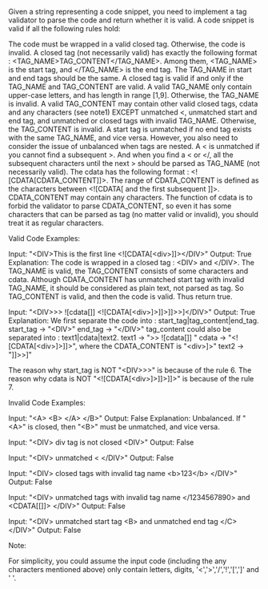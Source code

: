Given a string representing a code snippet, you need to implement a tag validator to parse the code and return whether it is valid. A code snippet is valid if all the following rules hold:

The code must be wrapped in a valid closed tag. Otherwise, the code is invalid.
A closed tag (not necessarily valid) has exactly the following format : &lt;TAG_NAME&gt;TAG_CONTENT&lt;/TAG_NAME&gt;. Among them, &lt;TAG_NAME&gt; is the start tag, and &lt;/TAG_NAME&gt; is the end tag. The TAG_NAME in start and end tags should be the same. A closed tag is valid if and only if the TAG_NAME and TAG_CONTENT are valid.
A valid TAG_NAME only contain upper-case letters, and has length in range [1,9]. Otherwise, the TAG_NAME is invalid.
A valid TAG_CONTENT may contain other valid closed tags, cdata and any characters (see note1) EXCEPT unmatched &lt;, unmatched start and end tag, and unmatched or closed tags with invalid TAG_NAME. Otherwise, the TAG_CONTENT is invalid.
A start tag is unmatched if no end tag exists with the same TAG_NAME, and vice versa. However, you also need to consider the issue of unbalanced when tags are nested.
A &lt; is unmatched if you cannot find a subsequent >. And when you find a &lt; or &lt;/, all the subsequent characters until the next > should be parsed as TAG_NAME  (not necessarily valid).
The cdata has the following format : &lt;![CDATA[CDATA_CONTENT]]&gt;. The range of CDATA_CONTENT is defined as the characters between &lt;![CDATA[ and the first subsequent ]]>. 
CDATA_CONTENT may contain any characters. The function of cdata is to forbid the validator to parse CDATA_CONTENT, so even it has some characters that can be parsed as tag (no matter valid or invalid), you should treat it as regular characters. 


Valid Code Examples:

Input: "&lt;DIV&gt;This is the first line &lt;![CDATA[&lt;div&gt;]]&gt;&lt;/DIV&gt;"
Output: True
Explanation: 
The code is wrapped in a closed tag : &lt;DIV> and &lt;/DIV>. 
The TAG_NAME is valid, the TAG_CONTENT consists of some characters and cdata. 
Although CDATA_CONTENT has unmatched start tag with invalid TAG_NAME, it should be considered as plain text, not parsed as tag.
So TAG_CONTENT is valid, and then the code is valid. Thus return true.

Input: "&lt;DIV>>>  ![cdata[]] &lt;![CDATA[&lt;div>]>]]>]]>>]&lt;/DIV>"
Output: True
Explanation:
We first separate the code into : start_tag|tag_content|end_tag.
start_tag -> "&lt;DIV&gt;"
end_tag -> "&lt;/DIV>"
tag_content could also be separated into : text1|cdata|text2.
text1 -> ">>  ![cdata[]] "
cdata -> "&lt;![CDATA[&lt;div>]>]]>", where the CDATA_CONTENT is "&lt;div>]>"
text2 -> "]]>>]"

The reason why start_tag is NOT "&lt;DIV>>>" is because of the rule 6.
The reason why cdata is NOT "&lt;![CDATA[&lt;div>]>]]>]]>" is because of the rule 7.



Invalid Code Examples:

Input: "&lt;A>  &lt;B> &lt;/A>   &lt;/B>"
Output: False
Explanation: Unbalanced. If "&lt;A>" is closed, then "&lt;B>" must be unmatched, and vice versa.

Input: "&lt;DIV&gt;  div tag is not closed  &lt;DIV&gt;"
Output: False

Input: "&lt;DIV&gt;  unmatched &lt;  &lt;/DIV&gt;"
Output: False

Input: "&lt;DIV&gt; closed tags with invalid tag name  &lt;b>123&lt;/b> &lt;/DIV&gt;"
Output: False

Input: "&lt;DIV&gt; unmatched tags with invalid tag name  &lt;/1234567890> and &lt;CDATA[[]]>  &lt;/DIV&gt;"
Output: False

Input: "&lt;DIV&gt;  unmatched start tag &lt;B>  and unmatched end tag &lt;/C>  &lt;/DIV&gt;"
Output: False



Note:

For simplicity, you could assume the input code (including the any characters mentioned above) only contain letters, digits, '&lt;','>','/','!','[',']' and ' '.

